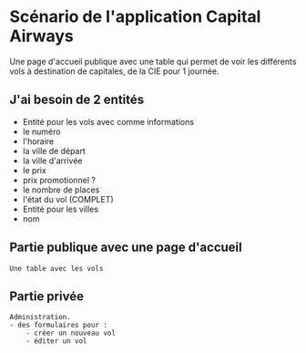 # Scénario de l'application Capital Airways
Une page d'accueil publique avec une table qui permet de voir
les différents vols à destination de capitales, de la CIE pour 1 journée.
## J'ai besoin de 2 entités
- Entité pour les vols avec comme informations
- le numéro
- l'horaire
- la ville de départ
- la ville d'arrivée
- le prix
- prix promotionnel ?
- le nombre de places
- l'état du vol (COMPLET)
- Entité pour les villes
- nom

## Partie publique avec une page d'accueil
    Une table avec les vols
## Partie privée
    Administration.
    - des formulaires pour :
        - créer un nouveau vol
        - éditer un vol